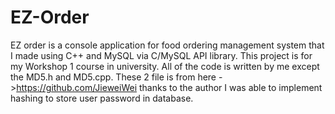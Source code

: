# EZ-Order
EZ order is a console application for food ordering management system that I made using C++ and MySQL via C/MySQL API library. This project is for my Workshop 1 course in university. All of the code is written by me except the MD5.h and MD5.cpp. These 2 file is from here ->https://github.com/JieweiWei thanks to the author I was able to implement hashing to store user password in database.
